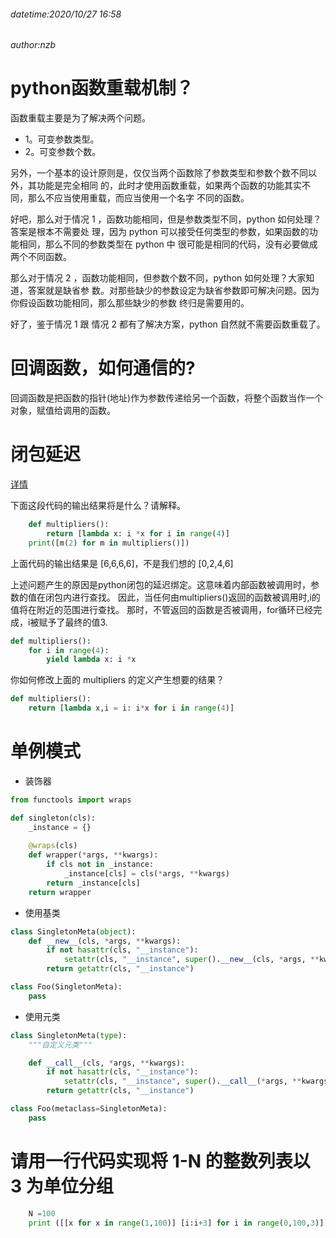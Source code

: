###### datetime:2020/10/27 16:58
###### author:nzb

# python函数重载机制？
函数重载主要是为了解决两个问题。
- 1。可变参数类型。
- 2。可变参数个数。

另外，一个基本的设计原则是，仅仅当两个函数除了参数类型和参数个数不同以外，其功能是完全相同
的，此时才使用函数重载，如果两个函数的功能其实不同，那么不应当使用重载，而应当使用一个名字
不同的函数。

好吧，那么对于情况 1 ，函数功能相同，但是参数类型不同，python 如何处理？答案是根本不需要处
理，因为 python 可以接受任何类型的参数，如果函数的功能相同，那么不同的参数类型在 python 中
很可能是相同的代码，没有必要做成两个不同函数。

那么对于情况 2 ，函数功能相同，但参数个数不同，python 如何处理？大家知道，答案就是缺省参
数。对那些缺少的参数设定为缺省参数即可解决问题。因为你假设函数功能相同，那么那些缺少的参数
终归是需要用的。

好了，鉴于情况 1 跟 情况 2 都有了解决方案，python 自然就不需要函数重载了。

# 回调函数，如何通信的?

回调函数是把函数的指针(地址)作为参数传递给另一个函数，将整个函数当作一个对象，赋值给调用的函数。

# 闭包延迟

[详情](https://blog.csdn.net/xie_0723/article/details/53925076)

下面这段代码的输出结果将是什么？请解释。
```python
    def multipliers():
        return [lambda x: i *x for i in range(4)]
    print([m(2) for m in multipliers()])
```
上面代码的输出结果是 [6,6,6,6]，不是我们想的 [0,2,4,6]

上述问题产生的原因是python闭包的延迟绑定。这意味着内部函数被调用时，参数的值在闭包内进行查找。
因此，当任何由multipliers()返回的函数被调用时,i的值将在附近的范围进行查找。
那时，不管返回的函数是否被调用，for循环已经完成，i被赋予了最终的值3.

```python
def multipliers():
    for i in range(4):
        yield lambda x: i *x
```

你如何修改上面的 multipliers 的定义产生想要的结果？

```python
def multipliers():
    return [lambda x,i = i: i*x for i in range(4)]

```

# 单例模式

- 装饰器

```python
from functools import wraps

def singleton(cls):
    _instance = {}
    
    @wraps(cls)
    def wrapper(*args, **kwargs):
        if cls not in _instance:
            _instance[cls] = cls(*args, **kwargs)
        return _instance[cls]
    return wrapper
```

- 使用基类

```python
class SingletonMeta(object):
    def __new__(cls, *args, **kwargs):
        if not hasattr(cls, "__instance"):
            setattr(cls, "__instance", super().__new__(cls, *args, **kwargs))
        return getattr(cls, "__instance")

class Foo(SingletonMeta):
    pass
```

- 使用元类

```python
class SingletonMeta(type):
    """自定义元类"""

    def __call__(cls, *args, **kwargs):
        if not hasattr(cls, "__instance"):
            setattr(cls, "__instance", super().__call__(*args, **kwargs))
        return getattr(cls, "__instance")

class Foo(metaclass=SingletonMeta):
    pass
```

# 请用一行代码实现将 1-N 的整数列表以 3 为单位分组
```python
    N =100
    print ([[x for x in range(1,100)] [i:i+3] for i in range(0,100,3)])
```
